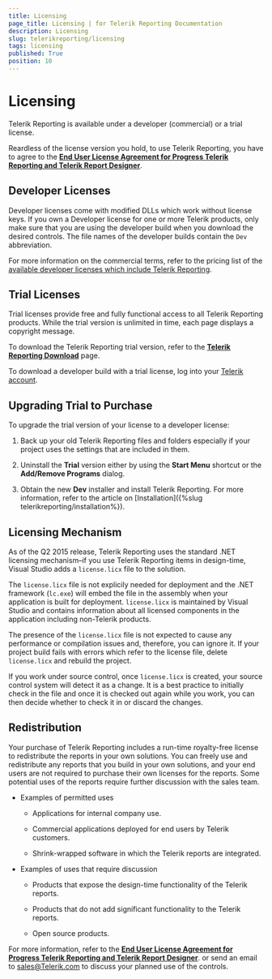 ```yaml
---
title: Licensing
page_title: Licensing | for Telerik Reporting Documentation
description: Licensing
slug: telerikreporting/licensing
tags: licensing
published: True
position: 10
---
```


# Licensing



Telerik Reporting is available under a developer (commercial) or a trial license.       

Reardless of the license version you hold, to use Telerik Reporting, you have to agree to the         __[End User License Agreement for Progress Telerik Reporting and Telerik Report Designer](https://www.telerik.com/purchase/license-agreement/reporting-dlw-s)__.       

## Developer Licenses

Developer licenses come with modified DLLs which work without           license keys. If you own a Developer license for one or more           Telerik products, only make sure that you are using the           developer build when you download the desired controls.           The file names of the developer builds contain the           `Dev` abbreviation.         

For more information on the commercial terms, refer to the pricing list of the           [available developer licenses which include Telerik Reporting](https://www.telerik.com/purchase/individual/reporting.aspx).         

## Trial Licenses

Trial licenses provide free and fully functional access to all Telerik Reporting products.           While the trial version is unlimited in time, each page displays a copyright message.         

To download the Telerik Reporting trial version, refer to the           __[Telerik Reporting Download](https://www.telerik.com/download)__ page.         

To download a developer build with a trial license, log into your           [Telerik account](http://www.telerik.com/clientnet/).         

## Upgrading Trial to Purchase

To upgrade the trial version of your license to a developer license:         

1. Back up your old Telerik Reporting files and folders especially               if your project uses the settings that are included in them.             

1. Uninstall the __Trial__ version either by using the               __Start Menu__ shortcut or the __Add/Remove Programs__ dialog.             

1. Obtain the new __Dev__ installer and install               Telerik Reporting. For more information, refer to the article on               [Installation]({%slug telerikreporting/installation%}).             

## Licensing Mechanism

As of the Q2 2015 release, Telerik Reporting uses the standard .NET licensing mechanism–if you use Telerik Reporting items in           design-time, Visual Studio adds a `license.licx` file to the solution.         

The `license.licx` file is not explicily needed for deployment and the .NET framework           (`lc.exe`) will embed the file in the assembly when your application is built for deployment.           `license.licx` is maintained by Visual Studio and contains information about all licensed           components in the application including non-Telerik products.         

The presence of the `license.licx` file is not expected to cause any performance or compilation           issues and, therefore, you can ignore it. If your project build fails with errors which refer to the license file,           delete `license.licx` and rebuild the project.         

If you work under source control, once `license.licx` is created, your source control system will           detect it as a change. It is a best practice to initially check in the file and once it is checked out again while you work,           you can then decide whether to check it in or discard the changes.         

## Redistribution

Your purchase of Telerik Reporting includes a run-time royalty-free license to redistribute the reports in your own solutions.           You can freely use and redistribute any reports that you build in your own solutions, and your end users are not required to           purchase their own licenses for the reports. Some potential uses of the reports require further discussion with the sales team.         

* Examples of permitted uses             

   + Applications for internal company use.                 

   + Commercial applications deployed for end users by Telerik customers.                 

   + Shrink-wrapped software in which the Telerik reports are integrated.                 

* Examples of uses that require discussion             

   + Products that expose the design-time functionality of the Telerik reports.                 

   + Products that do not add significant functionality to the Telerik reports.                 

   + Open source products.                 

For more information, refer to the           __[End User License Agreement for Progress Telerik Reporting and Telerik Report Designer](https://www.telerik.com/purchase/license-agreement/reporting-dlw-s)__.           or send an email to           [sales@Telerik.com](mailto:sales@Telerik.com)           to discuss your planned use of the controls.         

